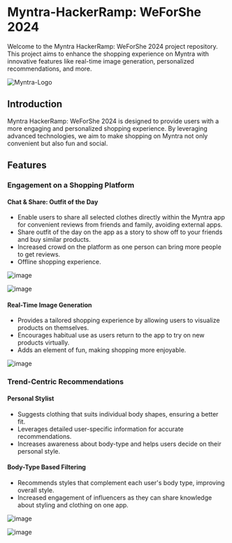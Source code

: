 # Myntra-HackerRamp: WeForShe 2024

Welcome to the Myntra HackerRamp: WeForShe 2024 project repository. This project aims to enhance the shopping experience on Myntra with innovative features like real-time image generation, personalized recommendations, and more.

![Myntra-Logo](https://github.com/user-attachments/assets/b4769ec0-6c1e-4275-a8e2-46b136b693ac)



## Introduction

Myntra HackerRamp: WeForShe 2024 is designed to provide users with a more engaging and personalized shopping experience. By leveraging advanced technologies, we aim to make shopping on Myntra not only convenient but also fun and social.

## Features

### Engagement on a Shopping Platform

#### Chat & Share: Outfit of the Day
- Enable users to share all selected clothes directly within the Myntra app for convenient reviews from friends and family, avoiding external apps.
- Share outfit of the day on the app as a story to show off to your friends and buy similar products.
- Increased crowd on the platform as one person can bring more people to get reviews.
- Offline shopping experience.

![image](https://github.com/user-attachments/assets/7396bb15-5251-4571-b3a9-93a2f7183504)


![image](https://github.com/user-attachments/assets/4cdfc932-9796-4ae0-b467-9c8a883c4d54)



#### Real-Time Image Generation
- Provides a tailored shopping experience by allowing users to visualize products on themselves.
- Encourages habitual use as users return to the app to try on new products virtually.
- Adds an element of fun, making shopping more enjoyable.


![image](https://github.com/user-attachments/assets/2ad9017c-b0c6-4909-ae15-457b099d05f2)


### Trend-Centric Recommendations

#### Personal Stylist
- Suggests clothing that suits individual body shapes, ensuring a better fit.
- Leverages detailed user-specific information for accurate recommendations.
- Increases awareness about body-type and helps users decide on their personal style.

#### Body-Type Based Filtering
- Recommends styles that complement each user's body type, improving overall style.
- Increased engagement of influencers as they can share knowledge about styling and clothing on one app.

![image](https://github.com/user-attachments/assets/19c6ed21-893a-4dc5-916b-6a0c2d31670e)



![image](https://github.com/user-attachments/assets/2205658f-3111-426f-8d0a-15aad4237cc3)


